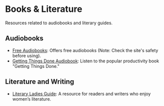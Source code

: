 # Books & Literature
Resources related to audiobooks and literary guides.

## Audiobooks
- [Free Audiobooks](https://galaxyaudiobook.com/): Offers free audiobooks (Note: Check the site's safety before using).
- [Getting Things Done Audiobook](https://galaxyaudiobook.com/getting-things-done_audio0001_221101/): Listen to the popular productivity book "Getting Things Done."

## Literature and Writing
- [Literary Ladies Guide](https://www.literaryladiesguide.com/): A resource for readers and writers who enjoy women’s literature.
